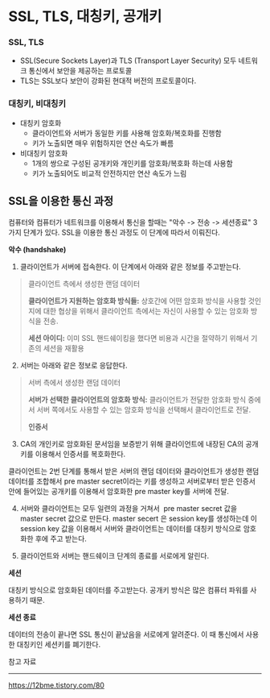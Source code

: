 # SSL, TLS, 대칭키, 공개키

### SSL, TLS

- SSL(Secure Sockets Layer)과 TLS (Transport Layer Security) 모두 네트워크 통신에서 보안을 제공하는 프로토콜
- TLS는 SSL보다 보안이 강화된 현대적 버전의 프로토콜이다.

### 대칭키, 비대칭키

- 대칭키 암호화
    - 클라이언트와 서버가 동일한 키를 사용해 암호화/복호화를 진행함
    - 키가 노출되면 매우 위험하지만 연산 속도가 빠름
- 비대칭키 암호화
    - 1개의 쌍으로 구성된 공개키와 개인키를 암호화/복호화 하는데 사용함
    - 키가 노출되어도 비교적 안전하지만 연산 속도가 느림

## SSL을 이용한 통신 과정

컴퓨터와 컴퓨터가 네트워크를 이용해서 통신을 할때는 "악수 -> 전송 -> 세션종료" 3가지 단계가 있다. SSL을 이용한 통신 과정도 이 단계에 따라서 이뤄진다.


**악수 (handshake)**

1. 클라이언트가 서버에 접속한다. 이 단계에서 아래와 같은 정보를 주고받는다.

> 클라이언트 측에서 생성한 랜덤 데이터
> 
> 
> **클라이언트가 지원하는 암호화 방식들:** 상호간에 어떤 암호화 방식을 사용할 것인지에 대한 협상을 위해서 클라이언트 측에서는 자신이 사용할 수 있는 암호화 방식을 전송.
> 
> **세션 아이디:** 이미 SSL 핸드쉐이킹을 했다면 비용과 시간을 절약하기 위해서 기존의 세션을 재활용
> 

2. 서버는 아래와 같은 정보로 응답한다.

> 서버 측에서 생성한 랜덤 데이터
> 
> 
> **서버가 선택한 클라이언트의 암호화 방식:** 클라이언트가 전달한 암호화 방식 중에서 서버 쪽에서도 사용할 수 있는 암호화 방식을 선택해서 클라이언트로 전달.
> 
> **인증서**
> 

3. CA의 개인키로 암호화된 문서임을 보증받기 위해 클라이언트에 내장된 CA의 공개키를 이용해서 인증서를 복호화한다.

클라이언트는 2번 단계를 통해서 받은 서버의 랜덤 데이터와 클라이언트가 생성한 랜덤 데이터를 조합해서 pre master secret이라는 키를 생성하고 서버로부터 받은 인증서 안에 들어있는 공개키를 이용해서 암호화한 pre master key를 서버에 전달.

4. 서버와 클라이언트는 모두 일련의 과정을 거쳐서  pre master secret 값을 master secret 값으로 만든다. master secert 은 session key를 생성하는데 이 session key 값을 이용해서 서버와 클라이언트는 데이터를 대칭키 방식으로 암호화한 후에 주고 받는다.

5. 클라이언트와 서버는 핸드쉐이크 단계의 종료를 서로에게 알린다.

**세션**

대칭키 방식으로 암호화된 데이터를 주고받는다. 공개키 방식은 많은 컴퓨터 파워를 사용하기 때문.

**세션 종료**

데이터의 전송이 끝나면 SSL 통신이 끝났음을 서로에게 알려준다. 이 때 통신에서 사용한 대칭키인 세션키를 폐기한다.


참고 자료

---

https://12bme.tistory.com/80
